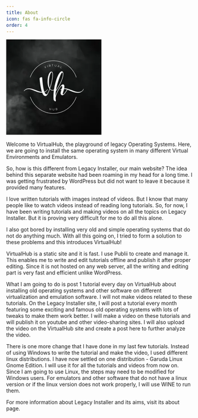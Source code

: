 ```yaml
---
title: About
icon: fas fa-info-circle
order: 4
---
```


![VirtualHub logo](/assets/about.webp)

Welcome to VirtualHub, the playground of legacy Operating Systems. Here, we are going to install the same operating system in many different Virtual Environments and Emulators.

So, how is this different from Legacy Installer, our main website? The idea behind this separate website had been roaming in my head for a long time. I was getting frustrated by WordPress but did not want to leave it because it provided many features.

I love written tutorials with images instead of videos. But I know that many people like to watch videos instead of reading long tutorials. So, for now, I have been writing tutorials and making videos on all the topics on Legacy Installer. But it is proving very difficult for me to do all this alone.

I also got bored by installing very old and simple operating systems that do not do anything much. With all this going on, I tried to form a solution to these problems and this introduces VirtualHub!

VirtualHub is a static site and it is fast. I use Publii to create and manage it. This enables me to write and edit tutorials offline and publish it after proper editing. Since it is not hosted on any web server, all the writing and editing part is very fast and efficient unlike WordPress.

What I am going to do is post 1 tutorial every day on VirtualHub about installing old operating systems and other software on different virtualization and emulation software. I will not make videos related to these tutorials. On the Legacy Installer site, I will post a tutorial every month featuring some exciting and famous old operating systems with lots of tweaks to make them work better. I will make a video on these tutorials and will publish it on youtube and other video-sharing sites. I will also upload the video on the VirtualHub site and create a post here to further analyze the video.

There is one more change that I have done in my last few tutorials. Instead of using Windows to write the tutorial and make the video, I used different linux distributions. I have now settled on one distribution - Garuda Linux Gnome Edition. I will use it for all the tutorials and videos from now on. Since I am going to use Linux, the steps may need to be modified for Windows users. For emulators and other software that do not have a linux version or if the linux version does not work properly, I will use WINE to run them.

For more information about Legacy Installer and its aims, visit its about page.
